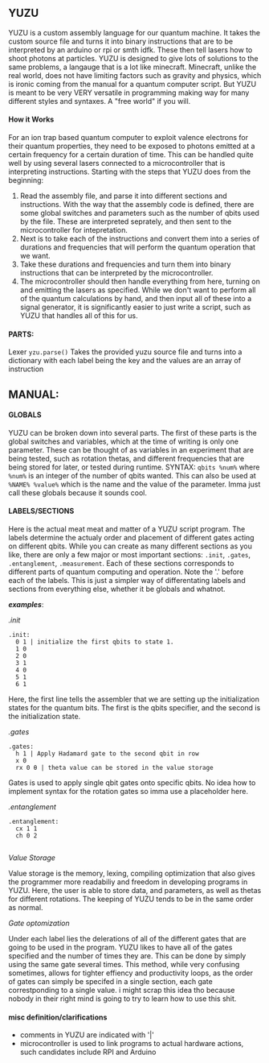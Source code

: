 ## YUZU

YUZU is a custom assembly language for our quantum machine. It takes the custom source file and turns it into binary instructions that are to be interpreted by an arduino or rpi or smth idfk. These then tell lasers how to shoot photons at particles. YUZU is designed to give lots of solutions to the same problems, a langauge that is a lot like minecraft. Minecraft, unlike the real world, does not have limiting factors such as gravity and physics, which is ironic coming from the manual for a quantum computer script. But YUZU is meant to be very VERY versatile in programming making way for many different styles and syntaxes. A "free world" if you will.

#### How it Works
For an ion trap based quantum computer to exploit valence electrons for their quantum properties, they need to be exposed to photons emitted at a certain frequency for a certain duration of time. This can be handled quite well by using several lasers connected to a microcontroller that is interpreting instructions. Starting with the steps that YUZU does from the beginning:

1. Read the assembly file, and parse it into different sections and instructions. With the way that the assembly code is defined, there are some global switches and parameters such as the number of qbits used by the file. These are interpreted seprately, and then sent to the microcontroller for intepretation.
2. Next is to take each of the instructions and convert them into a series of durations and frequencies that will perform the quantum operation that we want. 
3. Take these durations and frequencies and turn them into binary instructions that can be interpreted by the microcontroller.
4. The microcontroller should then handle everything from here, turning on and emitting the lasers as specified. While we don't want to perform all of the quantum calculations by hand, and then input all of these into a signal generator, it is significantly easier to just write a script, such as YUZU that handles all of this for us. 



#### PARTS:
Lexer ```yzu.parse()```
Takes the provided yuzu source file and turns into a dictionary with each label being the key and the values are an array of instruction

## MANUAL:

#### GLOBALS
YUZU can be broken down into several parts. The first of these parts is the global switches and variables, which at the time of writing is only one parameter. These can be thought of as variables in an experiment that are being tested, such as rotation thetas, and different frequencies that are being stored for later, or tested during runtime.
SYNTAX: ```qbits %num%``` where ```%num%``` is an integer of the number of qbits wanted. This can also be used at ```%NAME% %value%``` which is the name and the value of the parameter. Imma just call these globals because it sounds cool.

#### LABELS/SECTIONS
Here is the actual meat meat and matter of a YUZU script program. The labels determine the actualy order and placement of different gates acting on different qbits. While you can create as many different sections as you like, there are only a few major or most important sections: ```.init```,  ```.gates```,  ```.entanglement```,  ```.measurement```. Each of these sections corresponds to different parts of quantum computing and operation. Note the '.' before each of the labels. This is just a simpler way of differentating labels and sections from everything else, whether it be globals and whatnot.

***examples***: 

*.init*
```
.init:
  0 1 | initialize the first qbits to state 1.
  1 0
  2 0
  3 1
  4 0
  5 1
  6 1
```

Here, the first line tells the assembler that we are setting up the initialization states for the quantum bits. The first is the qbits specifier, and the second is the initialization state.

*.gates*
```
.gates:
  h 1 | Apply Hadamard gate to the second qbit in row
  x 0
  rx 0 θ | theta value can be stored in the value storage
```

Gates is used to apply single qbit gates onto specific qbits. No idea how to implement syntax for the rotation gates so imma use a placeholder here.

*.entanglement*
```
.entanglement:
  cx 1 1
  ch 0 2
  
```

*Value Storage*

Value storage is the memory, lexing, compiling optimization that also gives the programmer more readabiliy and freedom in developing programs in YUZU. Here, the user is able to store data, and parameters, as well as thetas for different rotations. The keeping of YUZU tends to be in the same order as normal.

*Gate optomization*

Under each label lies the delerations of all of the different gates that are going to be used in the program. YUZU likes to have all of the gates specified and the number of times they are. This can be done by simply using the same gate several times. This method, while very confusing sometimes, allows for tighter effiency and productivity loops, as the order of gates can simply be specifed in a single section, each gate correstponding to a single value. i might scrap this idea tho because nobody in their right mind is going to try to learn how to use this shit.

#### misc definition/clarifications
- comments in YUZU are indicated with '|'
- microcontroller is used to link programs to actual hardware actions, such candidates include RPI and Arduino